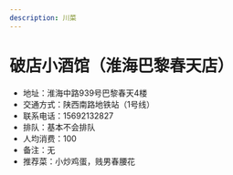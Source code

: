 ```yaml
---
description: 川菜
---
```


# 破店小酒馆（淮海巴黎春天店）

* 地址：淮海中路939号巴黎春天4楼
* 交通方式：陕西南路地铁站（1号线）
* 联系电话：15692132827
* 排队：基本不会排队
* 人均消费：100
* 备注：无
* 推荐菜：小炒鸡蛋，贱男春腰花
